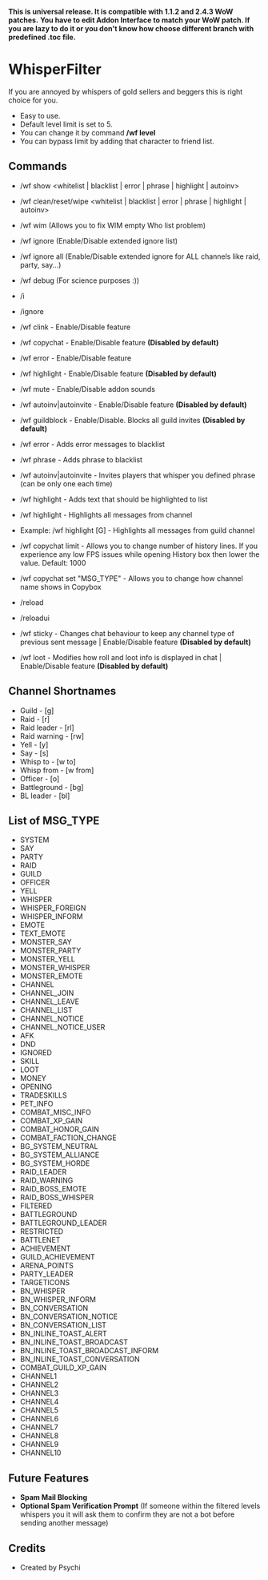 
**This is universal release. It is compatible with 1.1.2 and 2.4.3 WoW patches.**
**You have to edit Addon Interface to match your WoW patch. If you are lazy to do it or you don't know how choose different branch with predefined .toc file.**

# WhisperFilter
If you are annoyed by whispers of gold sellers and beggers this is right choice for you.
  
- Easy to use. 
- Default level limit is set to 5.
- You can change it by command **/wf level <number>**
- You can bypass limit by adding that character to friend list.
  
## Commands
- /wf show <whitelist | blacklist | error | phrase | highlight | autoinv>
- /wf clean/reset/wipe <whitelist | blacklist | error | phrase | highlight | autoinv>
  
- /wf wim (Allows you to fix WIM empty Who list problem)
- /wf ignore (Enable/Disable extended ignore list)
- /wf ignore all (Enable/Disable extended ignore for ALL channels like raid, party, say...)
- /wf debug (For science purposes :))
  
- /i <player>
- /ignore <player>
  
- /wf clink - Enable/Disable feature
- /wf copychat - Enable/Disable feature **(Disabled by default)**
- /wf error - Enable/Disable feature
- /wf highlight - Enable/Disable feature **(Disabled by default)**
- /wf mute - Enable/Disable addon sounds
- /wf autoinv|autoinvite - Enable/Disable feature **(Disabled by default)**
- /wf guildblock - Enable/Disable. Blocks all guild invites **(Disabled by default)**
 
- /wf error <text> - Adds error messages to blacklist
- /wf phrase <text> - Adds phrase to blacklist
- /wf autoinv|autoinvite <text> - Invites players that whisper you defined phrase (can be only one each time)
- /wf highlight <text>- Adds text that should be highlighted to list
- /wf highlight <CHANNEL SHORT NAME> - Highlights all messages from channel
- Example: /wf highlight [G] - Highlights all messages from guild channel
  
- /wf copychat limit <number> - Allows you to change number of history lines. If you experience any low FPS issues while opening History box then lower the value. Default: 1000
- /wf copychat set "MSG_TYPE" <pattern> - Allows you to change how channel name shows in Copybox

- /reload
- /reloadui

- /wf sticky - Changes chat behaviour to keep any channel type of previous sent message | Enable/Disable feature **(Disabled by default)** 
- /wf loot - Modifies how roll and loot info is displayed in chat | Enable/Disable feature **(Disabled by default)** 

## Channel Shortnames
- Guild - [g]
- Raid - [r] 
- Raid leader - [rl]
- Raid warning - [rw]
- Yell - [y]
- Say - [s] 
- Whisp to - [w to]
- Whisp from - [w from]
- Officer - [o]
- Battleground - [bg]
- BL leader - [bl]

## List of MSG_TYPE
- SYSTEM
- SAY
- PARTY
- RAID
- GUILD
- OFFICER
- YELL
- WHISPER
- WHISPER_FOREIGN
- WHISPER_INFORM
- EMOTE
- TEXT_EMOTE
- MONSTER_SAY
- MONSTER_PARTY
- MONSTER_YELL
- MONSTER_WHISPER
- MONSTER_EMOTE
- CHANNEL
- CHANNEL_JOIN
- CHANNEL_LEAVE
- CHANNEL_LIST
- CHANNEL_NOTICE
- CHANNEL_NOTICE_USER
- AFK
- DND
- IGNORED
- SKILL
- LOOT
- MONEY
- OPENING
- TRADESKILLS
- PET_INFO
- COMBAT_MISC_INFO
- COMBAT_XP_GAIN
- COMBAT_HONOR_GAIN
- COMBAT_FACTION_CHANGE
- BG_SYSTEM_NEUTRAL
- BG_SYSTEM_ALLIANCE
- BG_SYSTEM_HORDE
- RAID_LEADER
- RAID_WARNING
- RAID_BOSS_EMOTE
- RAID_BOSS_WHISPER
- FILTERED
- BATTLEGROUND
- BATTLEGROUND_LEADER
- RESTRICTED
- BATTLENET
- ACHIEVEMENT
- GUILD_ACHIEVEMENT
- ARENA_POINTS
- PARTY_LEADER
- TARGETICONS
- BN_WHISPER
- BN_WHISPER_INFORM
- BN_CONVERSATION
- BN_CONVERSATION_NOTICE
- BN_CONVERSATION_LIST
- BN_INLINE_TOAST_ALERT
- BN_INLINE_TOAST_BROADCAST
- BN_INLINE_TOAST_BROADCAST_INFORM
- BN_INLINE_TOAST_CONVERSATION
- COMBAT_GUILD_XP_GAIN
- CHANNEL1
- CHANNEL2
- CHANNEL3
- CHANNEL4
- CHANNEL5
- CHANNEL6
- CHANNEL7
- CHANNEL8
- CHANNEL9
- CHANNEL10
## Future Features

- **Spam Mail Blocking**
- **Optional Spam Verification Prompt** (If someone within the filtered levels whispers you it will ask them to confirm they are not a bot before sending another message)
## Credits
- Created by Psychi
